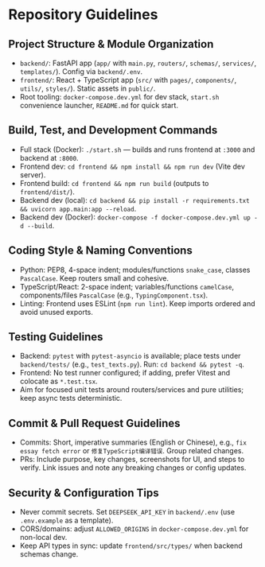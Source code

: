 # Repository Guidelines

## Project Structure & Module Organization
- `backend/`: FastAPI app (`app/` with `main.py`, `routers/`, `schemas/`, `services/`, `templates/`). Config via `backend/.env`.
- `frontend/`: React + TypeScript app (`src/` with `pages/`, `components/`, `utils/`, `styles/`). Static assets in `public/`.
- Root tooling: `docker-compose.dev.yml` for dev stack, `start.sh` convenience launcher, `README.md` for quick start.

## Build, Test, and Development Commands
- Full stack (Docker): `./start.sh` — builds and runs frontend at `:3000` and backend at `:8000`.
- Frontend dev: `cd frontend && npm install && npm run dev` (Vite dev server).
- Frontend build: `cd frontend && npm run build` (outputs to `frontend/dist/`).
- Backend dev (local): `cd backend && pip install -r requirements.txt && uvicorn app.main:app --reload`.
- Backend dev (Docker): `docker-compose -f docker-compose.dev.yml up -d --build`.

## Coding Style & Naming Conventions
- Python: PEP8, 4-space indent; modules/functions `snake_case`, classes `PascalCase`. Keep routers small and cohesive.
- TypeScript/React: 2-space indent; variables/functions `camelCase`, components/files `PascalCase` (e.g., `TypingComponent.tsx`).
- Linting: Frontend uses ESLint (`npm run lint`). Keep imports ordered and avoid unused exports.

## Testing Guidelines
- Backend: `pytest` with `pytest-asyncio` is available; place tests under `backend/tests/` (e.g., `test_texts.py`). Run: `cd backend && pytest -q`.
- Frontend: No test runner configured; if adding, prefer Vitest and colocate as `*.test.tsx`.
- Aim for focused unit tests around routers/services and pure utilities; keep async tests deterministic.

## Commit & Pull Request Guidelines
- Commits: Short, imperative summaries (English or Chinese), e.g., `fix essay fetch error` or `修复TypeScript编译错误`. Group related changes.
- PRs: Include purpose, key changes, screenshots for UI, and steps to verify. Link issues and note any breaking changes or config updates.

## Security & Configuration Tips
- Never commit secrets. Set `DEEPSEEK_API_KEY` in `backend/.env` (use `.env.example` as a template).
- CORS/domains: adjust `ALLOWED_ORIGINS` in `docker-compose.dev.yml` for non-local dev.
- Keep API types in sync: update `frontend/src/types/` when backend schemas change.

